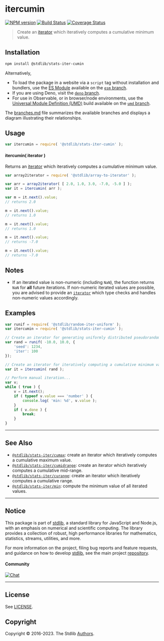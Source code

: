 <!--

@license Apache-2.0

Copyright (c) 2019 The Stdlib Authors.

Licensed under the Apache License, Version 2.0 (the "License");
you may not use this file except in compliance with the License.
You may obtain a copy of the License at

   http://www.apache.org/licenses/LICENSE-2.0

Unless required by applicable law or agreed to in writing, software
distributed under the License is distributed on an "AS IS" BASIS,
WITHOUT WARRANTIES OR CONDITIONS OF ANY KIND, either express or implied.
See the License for the specific language governing permissions and
limitations under the License.

-->

# itercumin

[![NPM version][npm-image]][npm-url] [![Build Status][test-image]][test-url] [![Coverage Status][coverage-image]][coverage-url] <!-- [![dependencies][dependencies-image]][dependencies-url] -->

> Create an [iterator][mdn-iterator-protocol] which iteratively computes a cumulative minimum value.

<section class="intro">

</section>

<!-- /.intro -->

<!-- Package usage documentation. -->

<section class="installation">

## Installation

```bash
npm install @stdlib/stats-iter-cumin
```

Alternatively,

-   To load the package in a website via a `script` tag without installation and bundlers, use the [ES Module][es-module] available on the [`esm` branch][esm-url].
-   If you are using Deno, visit the [`deno` branch][deno-url].
-   For use in Observable, or in browser/node environments, use the [Universal Module Definition (UMD)][umd] build available on the [`umd` branch][umd-url].

The [branches.md][branches-url] file summarizes the available branches and displays a diagram illustrating their relationships.

</section>

<section class="usage">

## Usage

```javascript
var itercumin = require( '@stdlib/stats-iter-cumin' );
```

#### itercumin( iterator )

Returns an [iterator][mdn-iterator-protocol] which iteratively computes a cumulative minimum value.

```javascript
var array2iterator = require( '@stdlib/array-to-iterator' );

var arr = array2iterator( [ 2.0, 1.0, 3.0, -7.0, -5.0 ] );
var it = itercumin( arr );

var m = it.next().value;
// returns 2.0

m = it.next().value;
// returns 1.0

m = it.next().value;
// returns 1.0

m = it.next().value;
// returns -7.0

m = it.next().value;
// returns -7.0
```

</section>

<!-- /.usage -->

<!-- Package usage notes. Make sure to keep an empty line after the `section` element and another before the `/section` close. -->

<section class="notes">

## Notes

-   If an iterated value is non-numeric (including `NaN`), the function returns `NaN` for **all** future iterations. If non-numeric iterated values are possible, you are advised to provide an [`iterator`][mdn-iterator-protocol] which type checks and handles non-numeric values accordingly.

</section>

<!-- /.notes -->

<!-- Package usage examples. -->

<section class="examples">

## Examples

<!-- eslint no-undef: "error" -->

```javascript
var runif = require( '@stdlib/random-iter-uniform' );
var itercumin = require( '@stdlib/stats-iter-cumin' );

// Create an iterator for generating uniformly distributed pseudorandom numbers:
var rand = runif( -10.0, 10.0, {
    'seed': 1234,
    'iter': 100
});

// Create an iterator for iteratively computing a cumulative minimum value:
var it = itercumin( rand );

// Perform manual iteration...
var v;
while ( true ) {
    v = it.next();
    if ( typeof v.value === 'number' ) {
        console.log( 'min: %d', v.value );
    }
    if ( v.done ) {
        break;
    }
}
```

</section>

<!-- /.examples -->

<!-- Section to include cited references. If references are included, add a horizontal rule *before* the section. Make sure to keep an empty line after the `section` element and another before the `/section` close. -->

<section class="references">

</section>

<!-- /.references -->

<!-- Section for related `stdlib` packages. Do not manually edit this section, as it is automatically populated. -->

<section class="related">

* * *

## See Also

-   <span class="package-name">[`@stdlib/stats-iter/cumax`][@stdlib/stats/iter/cumax]</span><span class="delimiter">: </span><span class="description">create an iterator which iteratively computes a cumulative maximum value.</span>
-   <span class="package-name">[`@stdlib/stats-iter/cumidrange`][@stdlib/stats/iter/cumidrange]</span><span class="delimiter">: </span><span class="description">create an iterator which iteratively computes a cumulative mid-range.</span>
-   <span class="package-name">[`@stdlib/stats-iter/curange`][@stdlib/stats/iter/curange]</span><span class="delimiter">: </span><span class="description">create an iterator which iteratively computes a cumulative range.</span>
-   <span class="package-name">[`@stdlib/stats-iter/min`][@stdlib/stats/iter/min]</span><span class="delimiter">: </span><span class="description">compute the minimum value of all iterated values.</span>

</section>

<!-- /.related -->

<!-- Section for all links. Make sure to keep an empty line after the `section` element and another before the `/section` close. -->


<section class="main-repo" >

* * *

## Notice

This package is part of [stdlib][stdlib], a standard library for JavaScript and Node.js, with an emphasis on numerical and scientific computing. The library provides a collection of robust, high performance libraries for mathematics, statistics, streams, utilities, and more.

For more information on the project, filing bug reports and feature requests, and guidance on how to develop [stdlib][stdlib], see the main project [repository][stdlib].

#### Community

[![Chat][chat-image]][chat-url]

---

## License

See [LICENSE][stdlib-license].


## Copyright

Copyright &copy; 2016-2023. The Stdlib [Authors][stdlib-authors].

</section>

<!-- /.stdlib -->

<!-- Section for all links. Make sure to keep an empty line after the `section` element and another before the `/section` close. -->

<section class="links">

[npm-image]: http://img.shields.io/npm/v/@stdlib/stats-iter-cumin.svg
[npm-url]: https://npmjs.org/package/@stdlib/stats-iter-cumin

[test-image]: https://github.com/stdlib-js/stats-iter-cumin/actions/workflows/test.yml/badge.svg?branch=main
[test-url]: https://github.com/stdlib-js/stats-iter-cumin/actions/workflows/test.yml?query=branch:main

[coverage-image]: https://img.shields.io/codecov/c/github/stdlib-js/stats-iter-cumin/main.svg
[coverage-url]: https://codecov.io/github/stdlib-js/stats-iter-cumin?branch=main

<!--

[dependencies-image]: https://img.shields.io/david/stdlib-js/stats-iter-cumin.svg
[dependencies-url]: https://david-dm.org/stdlib-js/stats-iter-cumin/main

-->

[chat-image]: https://img.shields.io/gitter/room/stdlib-js/stdlib.svg
[chat-url]: https://app.gitter.im/#/room/#stdlib-js_stdlib:gitter.im

[stdlib]: https://github.com/stdlib-js/stdlib

[stdlib-authors]: https://github.com/stdlib-js/stdlib/graphs/contributors

[umd]: https://github.com/umdjs/umd
[es-module]: https://developer.mozilla.org/en-US/docs/Web/JavaScript/Guide/Modules

[deno-url]: https://github.com/stdlib-js/stats-iter-cumin/tree/deno
[umd-url]: https://github.com/stdlib-js/stats-iter-cumin/tree/umd
[esm-url]: https://github.com/stdlib-js/stats-iter-cumin/tree/esm
[branches-url]: https://github.com/stdlib-js/stats-iter-cumin/blob/main/branches.md

[stdlib-license]: https://raw.githubusercontent.com/stdlib-js/stats-iter-cumin/main/LICENSE

[mdn-iterator-protocol]: https://developer.mozilla.org/en-US/docs/Web/JavaScript/Reference/Iteration_protocols#The_iterator_protocol

<!-- <related-links> -->

[@stdlib/stats/iter/cumax]: https://github.com/stdlib-js/stats-iter-cumax

[@stdlib/stats/iter/cumidrange]: https://github.com/stdlib-js/stats-iter-cumidrange

[@stdlib/stats/iter/curange]: https://github.com/stdlib-js/stats-iter-curange

[@stdlib/stats/iter/min]: https://github.com/stdlib-js/stats-iter-min

<!-- </related-links> -->

</section>

<!-- /.links -->
